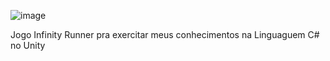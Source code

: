 ![image](https://user-images.githubusercontent.com/94570280/171208197-5a556873-0618-4690-bc67-0de5e86226c4.png)



Jogo  Infinity Runner pra exercitar meus conhecimentos na Linguaguem C# no Unity
